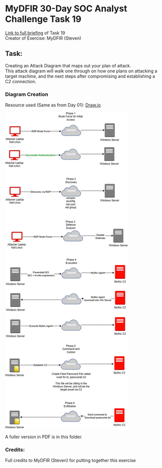 # MyDFIR 30-Day SOC Analyst Challenge Task 19
[Link to full briefing](https://www.youtube.com/watch?v=jv-qiugJGHg) of Task 19 </br>
Creator of Exercise: MyDFIR (Steven)

## Task:
Creating an Attack Diagram that maps out your plan of attack. </br>
This attack diagram will walk one through on how one plans on attacking a target machine, and the next steps after compromising and establishing a C2 connection. 

### Diagram Creation
Resource used (Same as from Day 01): [Draw.io](https://www.drawio.com/) 

![image](Day19_Attack_Diagram.jpg)

A fuller version in PDF is in this folder.


### Credits:
Full credits to MyDFIR (Steven) for putting together this exercise

















